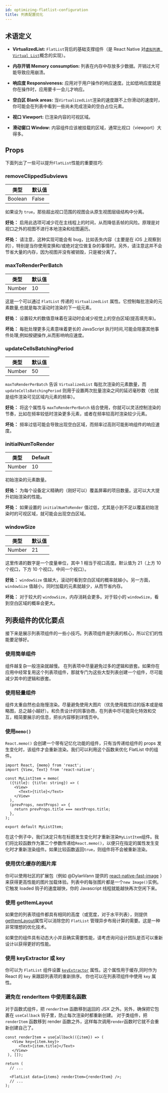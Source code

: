 ```yaml
---
id: optimizing-flatlist-configuration
title: 列表配置优化
---
```


## 术语定义

- **VirtualizedList:** `FlatList`背后的基础支撑组件（是 React Native 对[`虚拟列表 Virtual List`](https://bvaughn.github.io/react-virtualized/#/components/List)概念的实现）。

- **内存开销 Memory consumption:** 列表在内存中存放多少数据。开销过大可能导致应用崩溃。

- **响应度 Responsiveness:** 应用对于用户操作的响应速度。比如低响应度就是你在操作时，应用要卡一会儿才响应。

- **空白区 Blank areas:** 当`VirtualizedList`渲染的速度跟不上你滑动的速度时，你可能会在列表中看到一些尚未完成渲染的空白占位元素。

- **视口 Viewport:** 已渲染内容的可视区域。

- **滑动窗口 Window:** 内容组件应该被挂载的区域，通常比视口（viewport）大得多。

## Props

下面列出了一些可以提升`FlatList`性能的重要技巧:

### removeClippedSubviews

| 类型    | 默认值 |
| ------- | ------- |
| Boolean | False   |

如果设为 `true`，那些超出视口范围的视图会从原生视图层级结构中分离。

**好处：** 启用此选项可减少花在主线程上的时间，从而降低丢帧的风险。原理是对视口之外的视图不进行本地渲染和绘图遍历。

**坏处：** 请注意，这种实现可能会有 bug，比如丢失内容（主要是在 iOS 上观察到的），特别是当你使用变换和/或绝对定位做复杂的事情时。另外，请注意这并不会节省大量的内存，因为视图并没有被销毁，只是被分离了。

### maxToRenderPerBatch

| 类型   | 默认值 |
| ------ | ------- |
| Number | 10      |

 
这是一个可以通过 `FlatList` 传递的 `VirtualizedList` 属性。它控制每批渲染的元素数量,也就是每次滚动时渲染的下一组元素。

**好处：** 设置较大的数值意味着在滚动时会减少视觉上的空白区域(提高填充率)。

**坏处：** 每批处理更多元素意味着更长的 JavaScript 执行时间,可能会阻塞其他事件处理,例如按键操作,从而影响响应速度。

### updateCellsBatchingPeriod

| 类型   | 默认值 |
| ------ | ------- |
| Number | 50      |

`maxToRenderPerBatch` 告诉 `VirtualizedList` 每批次渲染的元素数量，而 `updateCellsBatchingPeriod` 则用于设置两次批量渲染之间的延迟毫秒数（也就是组件渲染可见区域内元素的频率）。

**好处：** 将这个属性与 `maxToRenderPerBatch` 结合使用，你就可以灵活控制渲染的节奏，比如在频率较低时渲染更多元素，或者在频率较高时渲染较少元素。

**坏处：** 频率过低可能会导致出现空白区域，而频率过高则可能影响组件的响应速度。

### initialNumToRender

| 类型   | Default |
| ------ | ------- |
| Number | 10      |

初始渲染的元素数量。

**好处：** 为每个设备定义精确的（刚好可以）覆盖屏幕的项目数量。这可以大大提升初始渲染的性能。

**坏处：** 如果设置的 `initialNumToRender` 值过低，尤其是小到不足以覆盖初始渲染时的可视区域，就可能会出现空白区域。

### windowSize

| 类型   | 默认值 |
| ------ | ------- |
| Number | 21      |

这里传递的数字是一个度量单位，其中 1 相当于视口高度。默认值为 21（上方 10 个视口，下方 10 个视口，中间一个视口）。

**好处：** `windowSize` 值越大，滚动时看到空白区域的概率就越小。另一方面，`windowSize` 值越小，同时加载的元素就越少，从而节省内存。

**坏处：** 对于较大的 `windowSize`，内存消耗会更多。对于较小的 `windowSize`，看到空白区域的概率会更大。

## 列表组件的优化要点

接下来是展示列表项组件的一些小技巧。列表项组件是列表的核心，所以它们的性能要足够好。

### 使用简单组件

组件越复杂一般渲染就越慢。 
在列表项中尽量避免过多的逻辑和嵌套。如果你在应用中经常复用这个列表项组件，那就专门为这些大型列表创建一个组件，尽可能减少其中的逻辑和嵌套。

### 使用轻量组件

组件太重自然也会拖慢渲染。尽量避免使用大图片（优先使用裁剪过的版本或是缩略图，总之越小越好）。和负责设计的同事协商，在列表中尽可能简化特效和交互，精简要展示的信息，把长内容移到详情页中。

### 使用`memo()`

`React.memo()` 会创建一个带有记忆化功能的组件，只有当传递给组件的 props 发生变化时，该组件才会重新渲染。我们可以利用这个函数来优化 FlatList 中的组件。

```tsx
import React, {memo} from 'react';
import {View, Text} from 'react-native';

const MyListItem = memo(
  ({title}: {title: string}) => (
    <View>
      <Text>{title}</Text>
    </View>
  ),
  (prevProps, nextProps) => {
    return prevProps.title === nextProps.title;
  },
);

export default MyListItem;
```

在这个例子中，我们决定只有在标题发生变化时才重新渲染`MyListItem`组件。我们将比较函数作为第二个参数传递给`React.memo()`，以便只在指定的属性发生变化时才重新渲染组件。如果比较函数返回`true`，则组件将不会被重新渲染。

### 使用优化缓存的图片库

 
你可以使用社区的扩展包（例如 @DylanVann 提供的 [react-native-fast-image](https://github.com/DylanVann/react-native-fast-image) ）来获得更高性能的图片加载体验。列表中的每张图片都是一个`new Image()`实例。它触发 loaded 钩子的速度越快，你的 Javascript 线程就能越快再次空闲下来。

### 使用 getItemLayout

如果您的列表项组件都具有相同的高度（或宽度，对于水平列表），则提供 [getItemLayout](flatlist#getitemlayout)属性可以消除您的 `FlatList` 管理异步布局计算的需要。这是一种非常理想的优化技术。

如果您的组件具有动态大小并且确实需要性能，请考虑询问设计团队是否可以重新设计以获得更好的性能。

### 使用 keyExtractor 或 key

你可以为 `FlatList` 组件设置 [`keyExtractor`](flatlist#keyextractor) 属性。这个属性用于缓存,同时作为 React 的 `key` 来跟踪列表项的重新排序。
你也可以在列表项组件中使用 `key` 属性。

### 避免在 renderItem 中使用匿名函数

 
对于函数式组件，把 `renderItem` 函数移到返回的 JSX 之外。另外，确保把它包裹在 `useCallback` 钩子里，防止每次渲染时都重新创建。
对于类组件，把 `renderItem` 函数移到 render 函数之外，这样每次调用`render`函数时它就不会重新创建自己了。

```tsx
const renderItem = useCallback(({item}) => (
   <View key={item.key}>
      <Text>{item.title}</Text>
   </View>
 ), []);

return (
  // ...

  <FlatList data={items} renderItem={renderItem} />;
  // ...
);
```
